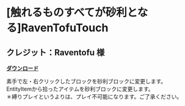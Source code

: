 # [触れるものすべてが砂利となる]RavenTofuTouch
## クレジット：Raventofu 様

[**ダウンロード**](https://github.com/eyeq/mod-1.11.2-RavenTofuTouch/releases/download/1.0/1.11.2-RavenTofuTouch-1.0.jar)

素手で左・右クリックしたブロックを砂利ブロックに変更します。  
EntityItemから拾ったアイテムを砂利ブロックに変更します。  
＊縛りプレイというよりは、プレイ不可能になります。ご了承ください。  
